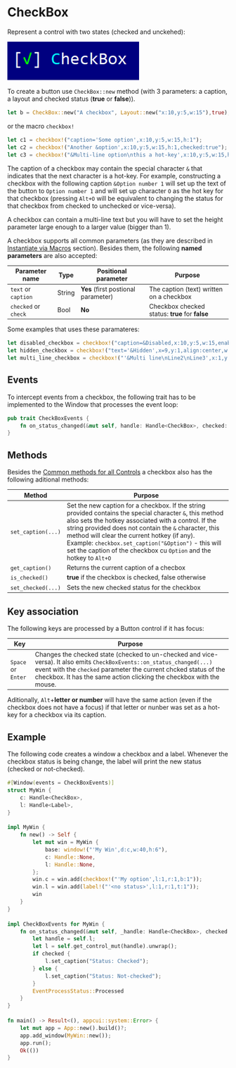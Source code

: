 # CheckBox

Represent a control with two states (checked and unckehed):

<img src="img/checkbox.png" width=300/>

To create a button use `CheckBox::new` method (with 3 parameters: a caption, a layout and checked status (**true** or **false**)).
```rs
let b = CheckBox::new("A checkbox", Layout::new("x:10,y:5,w:15"),true);
```
or the macro `checkbox!`
```rs
let c1 = checkbox!("caption='Some option',x:10,y:5,w:15,h:1");
let c2 = checkbox!("Another &option',x:10,y:5,w:15,h:1,checked:true");
let c3 = checkbox!("&Multi-line option\nthis a hot-key',x:10,y:5,w:15,h:3,checked:false");
```

The caption of a checkbox may contain the special character `&` that indicates that the next character is a hot-key. For example, constructing a checkbox with the following caption `&Option number 1` will set up the text of the button to `Option number 1` and will set up character `O` as the hot key for that checkbox (pressing `Alt+O` will be equivalent to changing the status for that checkbox from checked to unchecked or vice-versa).

A checkbox can contain a multi-line text but you will have to set the height parameter large enough to a larger value (bigger than 1).

A checkbox supports all common parameters (as they are described in [Instantiate via Macros](../instantiate_via_macros.md) section). Besides them, the following **named parameters** are also accepted:

| Parameter name       | Type   | Positional parameter                | Purpose |
|----------------------|--------|-------------------------------------|---------|
| `text` or `caption`  | String | **Yes** (first postional parameter) | The caption (text) written on a checkbox |
| `checked` or `check` | Bool   | **No**                              | Checkbox checked status: **true** for **false** |


Some examples that uses these paramateres:
```rs
let disabled_checkbox = checkbox!("caption=&Disabled,x:10,y:5,w:15,enable=false");
let hidden_checkbox = checkbox!("text='&Hidden',x=9,y:1,align:center,w:9,visible=false");
let multi_line_checkbox = checkbox!("'&Multi line\nLine2\nLine3',x:1,y:1,w:10,h:3");
```

## Events
To intercept events from a checkbox, the following trait has to be implemented to the Window that processes the event loop:
```rs
pub trait CheckBoxEvents {
    fn on_status_changed(&mut self, handle: Handle<CheckBox>, checked: bool) -> EventProcessStatus {...}
}
```

## Methods

Besides the [Common methods for all Controls](../common_methods.md) a checkbox also has the following aditional methods:

| Method             | Purpose                                                                             |
|--------------------|-------------------------------------------------------------------------------------|
| `set_caption(...)` | Set the new caption for a checkbox. If the string provided contains the special character `&`, this method also sets the hotkey associated with a control. If the string provided does not contain the `&` character, this method will clear the current hotkey (if any).<br>Example: `checkbox.set_caption("&Option")` - this will set the caption of the checkbox cu `Option` and the hotkey to `Alt+O` |
| `get_caption()`    | Returns the current caption of a checbox |
| `is_checked()`     | **true** if the checkbox is checked, false otherwise |
| `set_checked(...)` | Sets the new checked status for the checkbox |

## Key association

The following keys are processed by a Button control if it has focus:

| Key                | Purpose                                                                             |
|--------------------|-------------------------------------------------------------------------------------|
| `Space` or `Enter` | Changes the checked state (checked to un-checked and vice-versa). It also emits  `CheckBoxEvents::on_status_changed(...)` event with the `checked` parameter the current chcked status of the checkbox. It has the same action clicking the checkbox with the mouse.  |

Aditionally, `Alt`+**letter or number** will have the same action (even if the checkbox does not have a focus) if that letter or nunber was set as a hot-key for a checkbox via its caption. 

## Example

The following code creates a window a checkbox and a label. Whenever the checkbox status is being change, the label will print the new status (checked or not-checked).
```rs
#[Window(events = CheckBoxEvents)]
struct MyWin {
    c: Handle<CheckBox>,
    l: Handle<Label>,
}

impl MyWin {
    fn new() -> Self {
        let mut win = MyWin {
            base: window!("'My Win',d:c,w:40,h:6"),
            c: Handle::None,
            l: Handle::None,
        };
        win.c = win.add(checkbox!("'My option',l:1,r:1,b:1"));
        win.l = win.add(label!("'<no status>',l:1,r:1,t:1"));
        win
    }
}

impl CheckBoxEvents for MyWin {
    fn on_status_changed(&mut self, _handle: Handle<CheckBox>, checked: bool) -> EventProcessStatus {
        let handle = self.l;
        let l = self.get_control_mut(handle).unwrap();
        if checked {
            l.set_caption("Status: Checked");
        } else {
            l.set_caption("Status: Not-checked");
        }
        EventProcessStatus::Processed
    }
}

fn main() -> Result<(), appcui::system::Error> {
    let mut app = App::new().build()?;
    app.add_window(MyWin::new());
    app.run();
    Ok(())
}
```